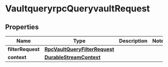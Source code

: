 # VaultqueryrpcQueryvaultRequest

## Properties
Name | Type | Description | Notes
------------ | ------------- | ------------- | -------------
**filterRequest** | [**RpcVaultQueryFilterRequest**](RpcVaultQueryFilterRequest.md) |  | 
**context** | [**DurableStreamContext**](DurableStreamContext.md) |  | 
